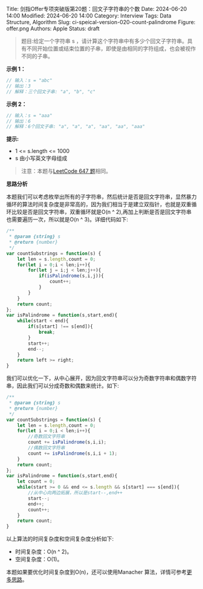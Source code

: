 Title: 剑指Offer专项突破版第20题：回文子字符串的个数
Date: 2024-06-20 14:00
Modified: 2024-06-20 14:00
Category: Interview
Tags: Data Structure, Algorithm
Slug: ci-speical-version-020-count-palindrome
Figure: offer.png
Authors: Apple
Status: draft

> 题目:给定一个字符串 s ，请计算这个字符串中有多少个回文子字符串。具有不同开始位置或结束位置的子串，即使是由相同的字符组成，也会被视作不同的子串。

**示例 1：**

```javascript
// 输入：s = "abc"
// 输出：3
// 解释：三个回文子串: "a", "b", "c"
```

**示例 2：**

```javascript
// 输入：s = "aaa"
// 输出：6
// 解释：6个回文子串: "a", "a", "a", "aa", "aa", "aaa"
```

**提示:**

- 1 <= s.length <= 1000
- s 由小写英文字母组成

> 注意：本题与[LeetCode 647 题](https://leetcode-cn.com/problems/palindromic-substrings/)相同。

**思路分析**

本题我们可以考虑枚举出所有的子字符串，然后统计是否是回文字符串，显然暴力循环的算法时间复杂度是非常高的，因为我们相当于是建立双指针，也就是双重循环比较是否是回文字符串，双重循环就是O(n ^ 2),再加上判断是否是回文字符串也需要遍历一次，所以就是O(n ^ 3)。详细代码如下:

```javascript
/**
 * @param {string} s
 * @return {number}
 */
var countSubstrings = function(s) {
    let len = s.length,count = 0;
    for(let i = 0;i < len;i++){
        for(let j = i;j < len;j++){
            if(isPalindrome(s,i,j)){
                count++;
            }
        }
    }
    return count;
};
var isPalindrome = function(s,start,end){
    while(start < end){
        if(s[start] !== s[end]){
            break;
        }
        start++;
        end--;
    }
    return left >= right;
}
```

我们可以优化一下，从中心展开，因为回文字符串可以分为奇数字符串和偶数字符串，因此我们可以分成奇数和偶数来统计。如下:

```javascript
/**
 * @param {string} s
 * @return {number}
 */
var countSubstrings = function(s) {
    let len = s.length,count = 0;
    for(let i = 0;i < len;i++){
        //奇数回文字符串
        count += isPalindrome(s,i,i);
        //偶数回文字符串
        count += isPalindrome(s,i,i + 1);
    }
    return count;
};
var isPalindrome = function(s,start,end){
    let count = 0;
    while(start >= 0 && end <= s.length && s[start] === s[end]){
        //从中心向两边拓展，所以是start--,end++
        start--;
        end++;
        count++;
    }
    return count;
}
```

以上算法的时间复杂度和空间复杂度分析如下:

- 时间复杂度：O(n ^ 2)。
- 空间复杂度：O(1)。

本题如果要优化时间复杂度到O(n)，还可以使用Manacher 算法，详情可参考[更多思路](https://leetcode-cn.com/problems/a7VOhD/solution/hui-wen-zi-zi-fu-chuan-de-ge-shu-by-leet-ejfv/)。